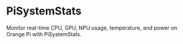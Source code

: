 # PiSystemStats
Monitor real-time CPU, GPU, NPU usage, temperature, and power on Orange Pi with PiSystemStats.
